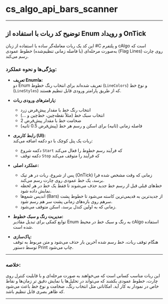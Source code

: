 # cs_algo_api_bars_scanner


---

## توضیح کد ربات با استفاده از Enum و رویداد OnTick

این کد یک ربات معامله‌گر ساده با استفاده از زبان #C و پلتفرم cAlgo است که به‌صورت مرحله‌ای (با فاصله زمانی تنظیم‌شده) خطوط عمودی (Flag Lines) روی چارت رسم می‌کند.

### ویژگی‌ها و نحوه عملکرد:

- **تعریف Enumها:**  
  دو Enum تعریف شده‌اند برای انتخاب رنگ خطوط (`LineColors`) و نوع خط (`LineStyles`) که از طریق پارامتر ورودی قابل تنظیم هستند.

- **پارامترهای ورودی ربات:**  
  - انتخاب رنگ خط با مقدار پیش‌فرض زرد  
  - انتخاب سبک خط (مثلاً نقطه‌چین، خط‌چین و ...)  
  - ضخامت خط با مقدار پیش‌فرض 2  
  - فاصله زمانی (ثانیه) برای اسکن و رسم هر خط (پیش‌فرض 0.5 ثانیه)

- **رابط کاربری (UI):**  
  ربات یک پنل کوچک با دو دکمه اضافه می‌کند:  
  - دکمه شروع `Start` که فرآیند رسم خطوط را فعال می‌کند  
  - دکمه توقف `Stop` که فرآیند را متوقف می‌کند

- **عملکرد اصلی:**
  - پس از شروع، ربات در هر تیک (OnTick) زمانی که وقت مشخص شده فرا برسد، یک خط عمودی روی چارت رسم می‌کند.  
  - خط‌های قبلی قبل از رسم خط جدید حذف می‌شوند تا فقط یک خط در هر لحظه نمایش داده شود.  
  - اندیس شمع‌ها (Bars) از جدیدترین به قدیمی‌ترین کاسته می‌شود تا خطوط پشت سرهم روی بازه‌های زمانی پشت سر هم رسم شود.  
  - زمانی که به اولین کندل برسد، اسکن متوقف می‌شود.

- **مدیریت رنگ و سبک خطوط:**  
  توابع کمکی برای تبدیل مقادیر Enum به رنگ و سبک خط در محیط cAlgo استفاده شده است.

- **پاک‌سازی:**  
  هنگام توقف ربات، خط رسم شده آخرین بار حذف می‌شود و متن مربوط به توقف توسط دستور Print چاپ می‌شود.

---

### خلاصه:

این ربات مناسب کسانی است که می‌خواهند به صورت مرحله‌ای و با قابلیت کنترل روی چارت، خطوط عمودی بکشند که می‌تواند در تحلیل‌ها یا نمایش دقیق تر زمان‌ها و نقاط خاص در نمودار به کار آید. امکاناتی مثل انتخاب رنگ، ضخامت و نوع خط باعث می‌شود که ظاهر بصری قابل تنظیم باشد.

---
